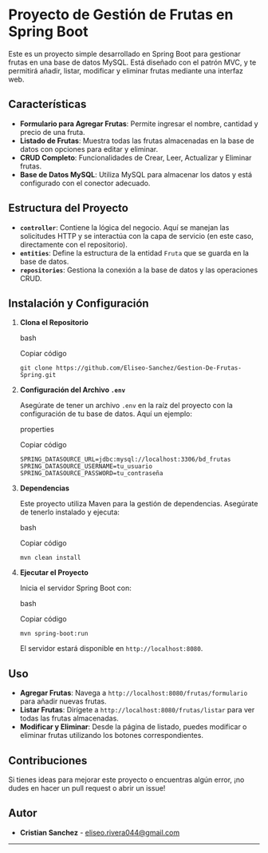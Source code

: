 # Proyecto de Gestión de Frutas en Spring Boot

Este es un proyecto simple desarrollado en Spring Boot para gestionar frutas en una base de datos MySQL. Está diseñado con el patrón MVC, y te permitirá añadir, listar, modificar y eliminar frutas mediante una interfaz web.

## Características

-   **Formulario para Agregar Frutas**: Permite ingresar el nombre, cantidad y precio de una fruta.
-   **Listado de Frutas**: Muestra todas las frutas almacenadas en la base de datos con opciones para editar y eliminar.
-   **CRUD Completo**: Funcionalidades de Crear, Leer, Actualizar y Eliminar frutas.
-   **Base de Datos MySQL**: Utiliza MySQL para almacenar los datos y está configurado con el conector adecuado.

## Estructura del Proyecto

-   **`controller`**: Contiene la lógica del negocio. Aquí se manejan las solicitudes HTTP y se interactúa con la capa de servicio (en este caso, directamente con el repositorio).
-   **`entities`**: Define la estructura de la entidad `Fruta` que se guarda en la base de datos.
-   **`repositories`**: Gestiona la conexión a la base de datos y las operaciones CRUD.

## Instalación y Configuración

1.  **Clona el Repositorio**
    
    bash
    
    Copiar código
    
    `git clone https://github.com/Eliseo-Sanchez/Gestion-De-Frutas-Spring.git` 
    
2.  **Configuración del Archivo `.env`**
    
    Asegúrate de tener un archivo `.env` en la raíz del proyecto con la configuración de tu base de datos. Aquí un ejemplo:
    
    properties
    
    Copiar código
    
    `SPRING_DATASOURCE_URL=jdbc:mysql://localhost:3306/bd_frutas
    SPRING_DATASOURCE_USERNAME=tu_usuario
    SPRING_DATASOURCE_PASSWORD=tu_contraseña` 
    
3.  **Dependencias**
    
    Este proyecto utiliza Maven para la gestión de dependencias. Asegúrate de tenerlo instalado y ejecuta:
    
    bash
    
    Copiar código
    
    `mvn clean install` 
    
4.  **Ejecutar el Proyecto**
    
    Inicia el servidor Spring Boot con:
    
    bash
    
    Copiar código
    
    `mvn spring-boot:run` 
    
    El servidor estará disponible en `http://localhost:8080`.
    

## Uso

-   **Agregar Frutas**: Navega a `http://localhost:8080/frutas/formulario` para añadir nuevas frutas.
-   **Listar Frutas**: Dirígete a `http://localhost:8080/frutas/listar` para ver todas las frutas almacenadas.
-   **Modificar y Eliminar**: Desde la página de listado, puedes modificar o eliminar frutas utilizando los botones correspondientes.

## Contribuciones

Si tienes ideas para mejorar este proyecto o encuentras algún error, ¡no dudes en hacer un pull request o abrir un issue!

## Autor

-   **Cristian Sanchez** - eliseo.rivera044@gmail.com

----------